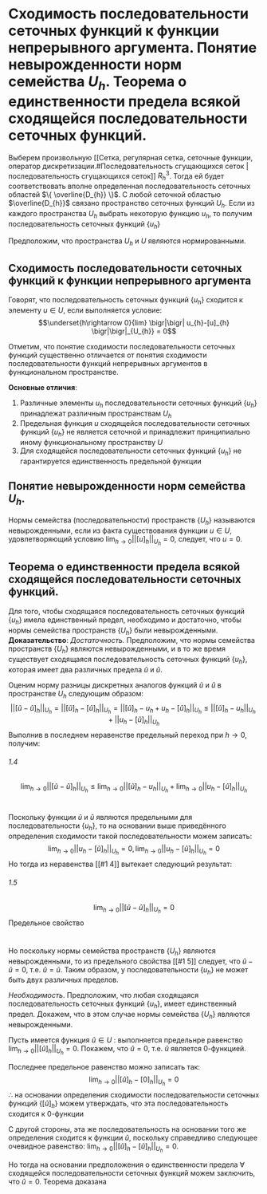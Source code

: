 # Сходимость последовательности сеточных функций к функции непрерывного аргумента. Понятие невырожденности норм семейства $U_h$. Теорема о единственности предела всякой сходящейся последовательности сеточных функций.

Выберем произвольную [[Сетка, регулярная сетка, сеточные функции, оператор дискретизации.#Последовательность сгущающихся сеток | последовательность сгущающихся сеток]] $R_h^3$. Тогда ей будет соответствовать вполне определенная последовательность сеточных областей $\{ \overline{D_{h}} \}$. С любой сеточной областью $\overline{D_{h}}$ связано пространство сеточных функций $U_{h}$. Если из каждого пространства $U_{h}$ выбрать некоторую функцию $u_{h}$, то получим последовательность сеточных функций $\{ u_{h} \}$

Предположим, что пространства $U_{h}$ и $U$ являются нормированными. 

## Сходимость последовательности сеточных функций к функции непрерывного аргумента
Говорят, что последовательность сеточных функций $\{ u_h \}$ сходится к элементу $u\in U$, если выполняется условие:
$$\underset{h\rightarrow 0}{lim} \bigr|\bigr| u_{h}-[u]_{h} \bigr|\bigr|_{U_{h}} = 0$$

Отметим, что понятие сходимости последовательности сеточных функций существенно отличается от понятия сходимости последовательности функций непрерывных аргументов в функциональном пространстве.

**Основные отличия**:
1. Различные элементы $u_{h}$ последовательности сеточных функций $\{ u_{h} \}$ принадлежат различным пространствам $U_{h}$
2. Предельная функция $u$ сходящейся последовательности сеточных функций $\{ u_{h} \}$ не является сеточной и принадлежит принципиально иному функциональному пространству $U$
3. Для сходящейся последовательности сеточных функций $\{ u_{h} \}$ не гарантируется единственность предельной функции

## Понятие невырожденности норм семейства $U_h$.
Нормы семейства (последовательности) пространств $\{ U_{h} \}$ называются невырожденными, если из факта существования функции $u \in U$, удовлетворяющий условию $\lim_{ h \to 0 }\bigr|\bigr| [u]_{h} \bigr|\bigr|_{U_{h}}=0$, следует, что $u=0$.
## Теорема о единственности предела всякой сходящейся последовательности сеточных функций.
Для того, чтобы сходящаяся последовательность сеточных функций $\{ u_{h} \}$ имела единственный предел, необходимо и достаточно, чтобы нормы семейства пространств $\{ U_{h} \}$ были невырожденными.
**Доказательство**:
*Достаточность.* Предположим, что нормы семейства пространств $\{ U_{h}\}$ являются невырожденными, и в то же время существует сходящаяся последовательность сеточных функций $\{ u_{h} \}$, которая имеет два различных предела $\widetilde{u}$ и $\hat{u}$.

Оценим норму разницы дискретных аналогов функций $\widetilde{u}$ и $\hat{u}$ в пространстве $U_{h}$ следующим образом:
$$
\bigr|\bigr| [\widetilde{u}-\hat{u}]_{h} \bigr|\bigr|_{U_{h}} = \bigr|\bigr| [\widetilde{u}]_{h}-[\hat{u}]_{h} \bigr|\bigr|_{U_{h}} = \bigr|\bigr| [\widetilde{u}]_{h} - u_{h} + u_{h} - [\hat{u}]_{h} \bigr|\bigr|_{U_{h}} \leq \bigr|\bigr| [\widetilde{u}]_{h} - u_{h} \bigr|\bigr|_{U_{h}} + \bigr|\bigr| u_{h} - [\hat{u}]_{h} \bigr|\bigr|_{U_{h}}
$$
Выполнив в последнем неравенстве предельный переход при $h \to 0$, получим:
###### 1.4
$$
\lim_{ h \to 0 } \left| \left| [\widetilde{u} - \hat{u}]_{h} \right|  \right|_{U_{h}} \leq \lim_{ h \to 0 } \left| \left| [\widetilde{u}]_{h}-u_{h} \right|  \right| _{U_{h}}+\lim_{ h \to 0 } \left| \left| u_{h}-[\hat{u}]_{h} \right|  \right|_{U_{h}} 
$$
# 
Поскольку функции $\widetilde{u}$ и $\hat{u}$ являются предельными для последовательности $\{ u_{h} \}$, то на основании выше приведённого определения сходимости такой последовательности можем записать:
$$
		\lim_{ h \to 0 } \left| \left| u_{h}-[\widetilde{u}] _{h}\right|  \right| _{U_{h}}=0, 
		\lim_{ h \to 0 } \left| \left| u_{h} - [\hat{u}] _{h}\right|  \right| _{U_{h}}=0
$$
Но тогда из неравенства [[#1 4]] вытекает следующий результат:
###### 1.5
$$
		\lim_{ h \to 0 } \left| \left| [\widetilde{u}-\hat{u}]_{h} \right|  \right|_{U_{h}} =0
$$
Предельное свойство
#
Но поскольку нормы семейства пространств $\{ U_{h} \}$ являются невырожденными, то из предельного свойства [[#1 5]] следует, что $\hat{u}-\widetilde{u}=0$, т.е. $\hat{u}=\widetilde{u}$. Таким образом, у последовательности $\{ u_{h} \}$ не может быть двух различных пределов.

*Необходимость*. Предположим, что любая сходящаяся последовательность сеточных функций $\left\{ u_{h} \right\}$, имеет единственный предел. Докажем, что в этом случае нормы семейства $\left\{ U_{h} \right\}$ являются невырожденными.

Пусть имеется функция $\hat{u} \in U$  : выполняется предельнре равенство $\lim_{ h \to 0 } \left| \left| [\hat{u}]_{h} \right|  \right|_{U_{h}}=0$. Покажем, что $\hat{u}=0$, т.е. $\hat{u}$ является $0$-функцией.

Последнее предельное равенство можно записать так:
$$
		\lim_{ h \to 0 } \left| \left| [\hat{u}]_{h} - [0] _{h} \right|  \right| _{U_{h}}=0
$$
$\therefore$ на основании определения сходимости последовательности сеточных функций $\left\{ [\hat{u}]_{h} \right\}$ можем утверждать, что эта последовательность сходится к $0$-функции

С другой стороны, эта же последовательность на основании того же определения сходится к функции $\hat{u}$, поскольку справедливо следующее очевидное равенство: $\lim_{ h \to 0 } \left| \left| [\hat{u}]_{h} - [\hat{u}]_{h}\right|  \right|_{U_{h}}=0$.

Но  тогда на основании предположения о единственности предела $\forall$ сходящейся последовательности сеточных функций можем заключить, что $\hat{u}=0$. Теорема доказана